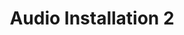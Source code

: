 ---
layout: singlenoslideshow
title: Audio Installation 2
permalink: /art/audio/2
slide1: https://res.cloudinary.com/brightplum/image/upload/v1681147535/ashleyjan/Audio_Installation_2_cpemuz.jpg

---